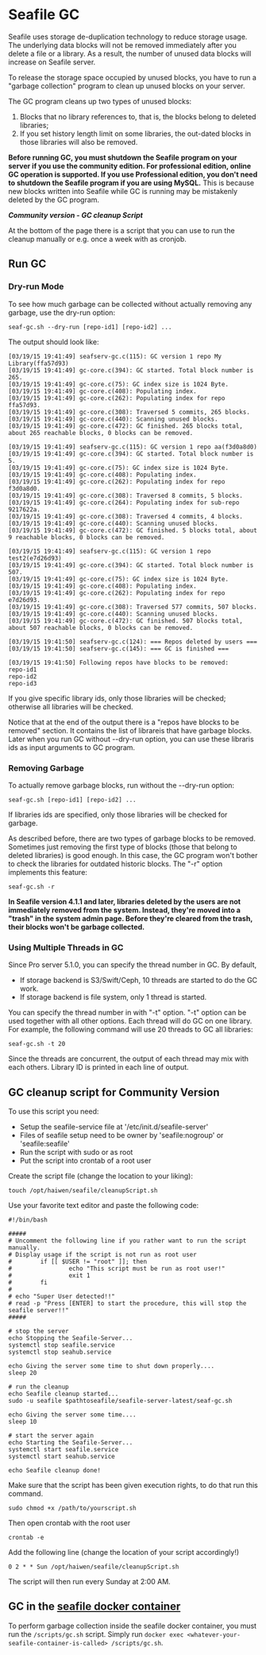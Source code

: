 # Seafile GC

Seafile uses storage de-duplication technology to reduce storage usage. The underlying data blocks will not be removed immediately after you delete a file or a library. As a result, the number of unused data blocks will increase on Seafile server.

To release the storage space occupied by unused blocks, you have to run a
"garbage collection" program to clean up unused blocks on your server.

The GC program cleans up two types of unused blocks:

1. Blocks that no library references to, that is, the blocks belong to deleted libraries;
2. If you set history length limit on some libraries, the out-dated blocks in those libraries will also be removed.

**Before running GC, you must shutdown the Seafile program on your server if you use the community edition. For professional edition, online GC operation is supported. If you use Professional edition, you don't need to shutdown the Seafile program if you are using MySQL.**
This is because new blocks written into Seafile while GC is running may be mistakenly deleted by the GC program.

**_Community version - GC cleanup Script_**

At the bottom of the page there is a script that you can use to run the cleanup manually or e.g. once a week with as cronjob.

## Run GC

### Dry-run Mode

To see how much garbage can be collected without actually removing any garbage, use the dry-run option:

```
seaf-gc.sh --dry-run [repo-id1] [repo-id2] ...

```

The output should look like:

```
[03/19/15 19:41:49] seafserv-gc.c(115): GC version 1 repo My Library(ffa57d93)
[03/19/15 19:41:49] gc-core.c(394): GC started. Total block number is 265.
[03/19/15 19:41:49] gc-core.c(75): GC index size is 1024 Byte.
[03/19/15 19:41:49] gc-core.c(408): Populating index.
[03/19/15 19:41:49] gc-core.c(262): Populating index for repo ffa57d93.
[03/19/15 19:41:49] gc-core.c(308): Traversed 5 commits, 265 blocks.
[03/19/15 19:41:49] gc-core.c(440): Scanning unused blocks.
[03/19/15 19:41:49] gc-core.c(472): GC finished. 265 blocks total, about 265 reachable blocks, 0 blocks can be removed.

[03/19/15 19:41:49] seafserv-gc.c(115): GC version 1 repo aa(f3d0a8d0)
[03/19/15 19:41:49] gc-core.c(394): GC started. Total block number is 5.
[03/19/15 19:41:49] gc-core.c(75): GC index size is 1024 Byte.
[03/19/15 19:41:49] gc-core.c(408): Populating index.
[03/19/15 19:41:49] gc-core.c(262): Populating index for repo f3d0a8d0.
[03/19/15 19:41:49] gc-core.c(308): Traversed 8 commits, 5 blocks.
[03/19/15 19:41:49] gc-core.c(264): Populating index for sub-repo 9217622a.
[03/19/15 19:41:49] gc-core.c(308): Traversed 4 commits, 4 blocks.
[03/19/15 19:41:49] gc-core.c(440): Scanning unused blocks.
[03/19/15 19:41:49] gc-core.c(472): GC finished. 5 blocks total, about 9 reachable blocks, 0 blocks can be removed.

[03/19/15 19:41:49] seafserv-gc.c(115): GC version 1 repo test2(e7d26d93)
[03/19/15 19:41:49] gc-core.c(394): GC started. Total block number is 507.
[03/19/15 19:41:49] gc-core.c(75): GC index size is 1024 Byte.
[03/19/15 19:41:49] gc-core.c(408): Populating index.
[03/19/15 19:41:49] gc-core.c(262): Populating index for repo e7d26d93.
[03/19/15 19:41:49] gc-core.c(308): Traversed 577 commits, 507 blocks.
[03/19/15 19:41:49] gc-core.c(440): Scanning unused blocks.
[03/19/15 19:41:49] gc-core.c(472): GC finished. 507 blocks total, about 507 reachable blocks, 0 blocks can be removed.

[03/19/15 19:41:50] seafserv-gc.c(124): === Repos deleted by users ===
[03/19/15 19:41:50] seafserv-gc.c(145): === GC is finished ===

[03/19/15 19:41:50] Following repos have blocks to be removed:
repo-id1
repo-id2
repo-id3

```

If you give specific library ids, only those libraries will be checked; otherwise all libraries will be checked.

Notice that at the end of the output there is a "repos have blocks to be removed" section. It contains the list of librareis that have garbage blocks. Later when you run GC without --dry-run option, you can use these libraris ids as input arguments to GC program.

### Removing Garbage

To actually remove garbage blocks, run without the --dry-run option:

```
seaf-gc.sh [repo-id1] [repo-id2] ...

```

If libraries ids are specified, only those libraries will be checked for garbage.

As described before, there are two types of garbage blocks to be removed. Sometimes just removing the first type of blocks (those that belong to deleted libraries) is good enough. In this case, the GC program won't bother to check the libraries for outdated historic blocks. The "-r" option implements this feature:

```
seaf-gc.sh -r

```

**In Seafile version 4.1.1 and later, libraries deleted by the users are not immediately removed from the system. Instead, they're moved into a "trash" in the system admin page. Before they're cleared from the trash, their blocks won't be garbage collected.**

### Using Multiple Threads in GC

Since Pro server 5.1.0, you can specify the thread number in GC. By default,

* If storage backend is S3/Swift/Ceph, 10 threads are started to do the GC work.
* If storage backend is file system, only 1 thread is started.

You can specify the thread number in with "-t" option. "-t" option can be used together with all other options. Each thread will do GC on one library. For example, the following command will use 20 threads to GC all libraries:

```
seaf-gc.sh -t 20

```

Since the threads are concurrent, the output of each thread may mix with each others. Library ID is printed in each line of output.

## GC cleanup script for Community Version

To use this script you need:

* Setup the seafile-service file at '/etc/init.d/seafile-server'
* Files of seafile setup need to be owner by 'seafile:nogroup' or 'seafile:seafile'
* Run the script with sudo or as root
* Put the script into crontab of a root user

Create the script file (change the location to your liking):

```
touch /opt/haiwen/seafile/cleanupScript.sh

```

Use your favorite text editor and paste the following code:

```
#!/bin/bash

#####
# Uncomment the following line if you rather want to run the script manually.
# Display usage if the script is not run as root user
#        if [[ $USER != "root" ]]; then
#                echo "This script must be run as root user!"
#                exit 1
#        fi
#
# echo "Super User detected!!"
# read -p "Press [ENTER] to start the procedure, this will stop the seafile server!!"
#####

# stop the server
echo Stopping the Seafile-Server...
systemctl stop seafile.service
systemctl stop seahub.service

echo Giving the server some time to shut down properly....
sleep 20

# run the cleanup
echo Seafile cleanup started...
sudo -u seafile $pathtoseafile/seafile-server-latest/seaf-gc.sh

echo Giving the server some time....
sleep 10

# start the server again
echo Starting the Seafile-Server...
systemctl start seafile.service
systemctl start seahub.service

echo Seafile cleanup done!

```

Make sure that the script has been given execution rights, to do that run this command.

```
sudo chmod +x /path/to/yourscript.sh

```

Then open crontab with the root user

```
crontab -e

```

Add the following line (change the location of your script accordingly!)

```
0 2 * * Sun /opt/haiwen/seafile/cleanupScript.sh

```

The script will then run every Sunday at 2:00 AM.

## GC in the [seafile docker container](https://github.com/haiwen/seafile-docker)

To perform garbage collection inside the seafile docker container, you must run the `/scripts/gc.sh` script. Simply run `docker exec <whatever-your-seafile-container-is-called> /scripts/gc.sh`.
